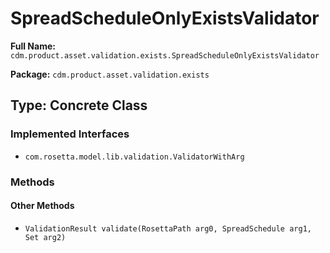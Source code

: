 # SpreadScheduleOnlyExistsValidator

**Full Name:** `cdm.product.asset.validation.exists.SpreadScheduleOnlyExistsValidator`

**Package:** `cdm.product.asset.validation.exists`

## Type: Concrete Class

### Implemented Interfaces

- `com.rosetta.model.lib.validation.ValidatorWithArg`

### Methods

#### Other Methods

- `ValidationResult validate(RosettaPath arg0, SpreadSchedule arg1, Set arg2)`

